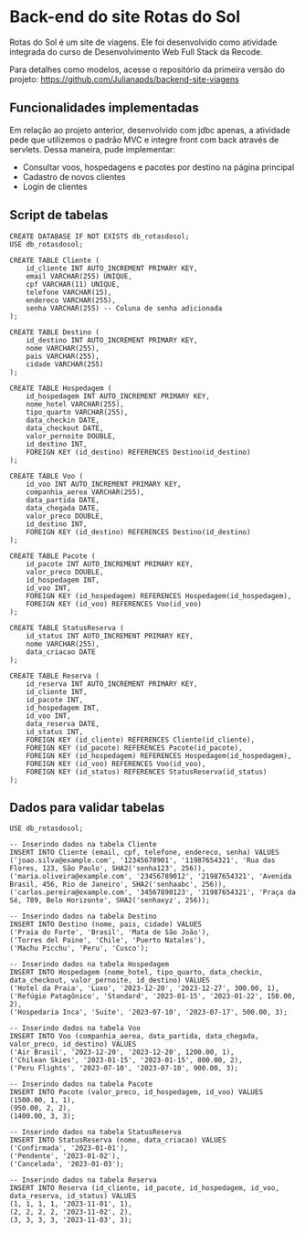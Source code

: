 # Back-end do site Rotas do Sol

Rotas do Sol é um site de viagens. Ele foi desenvolvido como atividade integrada do curso de Desenvolvimento Web Full Stack da Recode.

Para detalhes como modelos, acesse o repositório da primeira versão do projeto: https://github.com/Julianapds/backend-site-viagens

## Funcionalidades implementadas
Em relação ao projeto anterior, desenvolvido com jdbc apenas, a atividade pede que utilizemos o padrão MVC e integre front com back através de servlets. Dessa maneira, pude implementar:

- Consultar voos, hospedagens e pacotes por destino na página principal
- Cadastro de novos clientes
- Login de clientes

## Script de tabelas

```
CREATE DATABASE IF NOT EXISTS db_rotasdosol;
USE db_rotasdosol;

CREATE TABLE Cliente (
    id_cliente INT AUTO_INCREMENT PRIMARY KEY,
    email VARCHAR(255) UNIQUE,
    cpf VARCHAR(11) UNIQUE,
    telefone VARCHAR(15),
    endereco VARCHAR(255),
    senha VARCHAR(255) -- Coluna de senha adicionada
);

CREATE TABLE Destino (
    id_destino INT AUTO_INCREMENT PRIMARY KEY,
    nome VARCHAR(255),
    pais VARCHAR(255),
    cidade VARCHAR(255)
);

CREATE TABLE Hospedagem (
    id_hospedagem INT AUTO_INCREMENT PRIMARY KEY,
    nome_hotel VARCHAR(255),
    tipo_quarto VARCHAR(255),
    data_checkin DATE,
    data_checkout DATE,
    valor_pernoite DOUBLE,
    id_destino INT,
    FOREIGN KEY (id_destino) REFERENCES Destino(id_destino)
);

CREATE TABLE Voo (
    id_voo INT AUTO_INCREMENT PRIMARY KEY,
    companhia_aerea VARCHAR(255),
    data_partida DATE,
    data_chegada DATE,
    valor_preco DOUBLE,
    id_destino INT,
    FOREIGN KEY (id_destino) REFERENCES Destino(id_destino)
);

CREATE TABLE Pacote (
    id_pacote INT AUTO_INCREMENT PRIMARY KEY,
    valor_preco DOUBLE,
    id_hospedagem INT,
    id_voo INT,
    FOREIGN KEY (id_hospedagem) REFERENCES Hospedagem(id_hospedagem),
    FOREIGN KEY (id_voo) REFERENCES Voo(id_voo)
);

CREATE TABLE StatusReserva (
    id_status INT AUTO_INCREMENT PRIMARY KEY,
    nome VARCHAR(255),
    data_criacao DATE
);

CREATE TABLE Reserva (
    id_reserva INT AUTO_INCREMENT PRIMARY KEY,
    id_cliente INT,
    id_pacote INT,
    id_hospedagem INT,
    id_voo INT,
    data_reserva DATE,
    id_status INT,
    FOREIGN KEY (id_cliente) REFERENCES Cliente(id_cliente),
    FOREIGN KEY (id_pacote) REFERENCES Pacote(id_pacote),
    FOREIGN KEY (id_hospedagem) REFERENCES Hospedagem(id_hospedagem),
    FOREIGN KEY (id_voo) REFERENCES Voo(id_voo),
    FOREIGN KEY (id_status) REFERENCES StatusReserva(id_status)
);
```

## Dados para validar tabelas 

```
USE db_rotasdosol;

-- Inserindo dados na tabela Cliente
INSERT INTO Cliente (email, cpf, telefone, endereco, senha) VALUES
('joao.silva@example.com', '12345678901', '11987654321', 'Rua das Flores, 123, São Paulo', SHA2('senha123', 256)),
('maria.oliveira@example.com', '23456789012', '21987654321', 'Avenida Brasil, 456, Rio de Janeiro', SHA2('senhaabc', 256)),
('carlos.pereira@example.com', '34567890123', '31987654321', 'Praça da Sé, 789, Belo Horizonte', SHA2('senhaxyz', 256));

-- Inserindo dados na tabela Destino
INSERT INTO Destino (nome, pais, cidade) VALUES
('Praia do Forte', 'Brasil', 'Mata de São João'),
('Torres del Paine', 'Chile', 'Puerto Natales'),
('Machu Picchu', 'Peru', 'Cusco');

-- Inserindo dados na tabela Hospedagem
INSERT INTO Hospedagem (nome_hotel, tipo_quarto, data_checkin, data_checkout, valor_pernoite, id_destino) VALUES
('Hotel da Praia', 'Luxo', '2023-12-20', '2023-12-27', 300.00, 1),
('Refúgio Patagônico', 'Standard', '2023-01-15', '2023-01-22', 150.00, 2),
('Hospedaria Inca', 'Suite', '2023-07-10', '2023-07-17', 500.00, 3);

-- Inserindo dados na tabela Voo
INSERT INTO Voo (companhia_aerea, data_partida, data_chegada, valor_preco, id_destino) VALUES
('Air Brasil', '2023-12-20', '2023-12-20', 1200.00, 1),
('Chilean Skies', '2023-01-15', '2023-01-15', 800.00, 2),
('Peru Flights', '2023-07-10', '2023-07-10', 900.00, 3);

-- Inserindo dados na tabela Pacote
INSERT INTO Pacote (valor_preco, id_hospedagem, id_voo) VALUES
(1500.00, 1, 1),
(950.00, 2, 2),
(1400.00, 3, 3);

-- Inserindo dados na tabela StatusReserva
INSERT INTO StatusReserva (nome, data_criacao) VALUES
('Confirmada', '2023-01-01'),
('Pendente', '2023-01-02'),
('Cancelada', '2023-01-03');

-- Inserindo dados na tabela Reserva
INSERT INTO Reserva (id_cliente, id_pacote, id_hospedagem, id_voo, data_reserva, id_status) VALUES
(1, 1, 1, 1, '2023-11-01', 1),
(2, 2, 2, 2, '2023-11-02', 2),
(3, 3, 3, 3, '2023-11-03', 3);

```